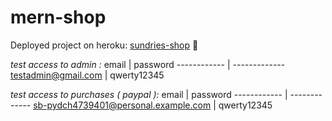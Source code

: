 # mern-shop

Deployed project on heroku: [sundries-shop](https://sundries-shop.herokuapp.com/) :tada:

*test access to admin :*
email | password
------------ | -------------
testadmin@gmail.com | qwerty12345

*test access to purchases ( paypal ):*
email | password
------------ | -------------
sb-pydch4739401@personal.example.com | qwerty12345
